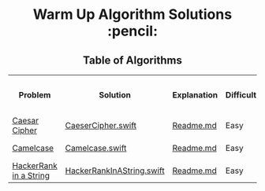 <h1 align="center">Warm Up Algorithm Solutions :pencil:</h1>
<h2 align="center">Table of Algorithms</h2>
<table style="width:100%">
  <tr>
    <th><p align="center">Problem</p></th>
    <th><p align="center">Solution</p></th>
    <th><p align="center">Explanation</p></th>
    <th><p align="center">Difficulty</p></th>
    <th><p align="center">Date Submitted</p></th>
  </tr>
  <tr>
    <td><a align="center" href="https://www.hackerrank.com/challenges/caesar-cipher">Caesar Cipher</a></td>
    <td><a align="center" href="Caesar%20Cipher/CaeserCipher.swift">CaeserCipher.swift</a></td>
    <td><a align="center" href="">Readme.md</a></td>
    <td>Easy</td>
    <td>May 30, 2017</td>
  </tr>
  <tr>
    <td><a align="center" href="https://www.hackerrank.com/challenges/camelcase">Camelcase</a></td>
    <td><a align="center" href="Camelcase/Camelcase.swift">Camelcase.swift</a></td>
    <td><a align="center" href="">Readme.md</a></td>
    <td>Easy</td>
    <td>May 28, 2017</td>
  </tr>
  <tr>
    <td><a align="center" href="https://www.hackerrank.com/challenges/hackerrank-in-a-string">HackerRank in a String</a></td>
    <td><a align="center" href="HackerRank%20in%20a%20String/HackerRankInAString.swift">HackerRankInAString.swift</a></td>
    <td><a align="center" href="">Readme.md</a></td>
    <td>Easy</td>
    <td>May 30, 2017</td>
  </tr>
</table>

